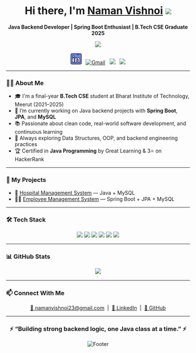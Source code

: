 <div align="center">
  <h1>Hi there, I'm <a href="https://github.com/Naman767">Naman Vishnoi</a> <img src="https://media.giphy.com/media/hvRJCLFzcasrR4ia7z/giphy.gif" width="28px"> </h1>
  <p><strong>Java Backend Developer | Spring Boot Enthusiast | B.Tech CSE Graduate 2025</strong></p>
  <img src="https://pronoun.cyou/x/y?subject=He&object=Him&height=20">
</div>

<p align="center">
  <a href="https://www.linkedin.com/in/naman-vishnoi/"><img height="30" src="https://raw.githubusercontent.com/8bithemant/8bithemant/master/linkedin.png?raw=true"></a>&nbsp;&nbsp;
  <a href="mailto:namanvishnoi23@gmail.com"><img height="30" src="https://img.icons8.com/fluency/48/gmail-new.png" alt="Gmail"></a>&nbsp;&nbsp;
  <a href="https://github.com/Naman767"><img height="30" src="https://img.icons8.com/ios-glyphs/30/github.png"></a>&nbsp;&nbsp;
  <a href="https://www.hackerrank.com/profile/namanvishnoi23"><img height="30" src="https://cdn.worldvectorlogo.com/logos/hackerrank.svg"></a>
</p>

---

### 🙋‍♂️ About Me

- 🎓 I'm a final-year **B.Tech CSE** student at Bharat Institute of Technology, Meerut (2021–2025)  
- 🔭 I’m currently working on Java backend projects with **Spring Boot**, **JPA**, and **MySQL**
- 📚 Passionate about clean code, real-world software development, and continuous learning
- 🧠 Always exploring Data Structures, OOP, and backend engineering practices
- 🏆 Certified in **Java Programming** by Great Learning & 3⭐ on HackerRank

---

### 🚀 My Projects

- 🏥 [Hospital Management System](https://github.com/Naman767/Hospital-Management.git) — Java + MySQL  
- 🧑‍💼 [Employee Management System](https://github.com/Naman767/Employee-Management-with-Spring-Boot) — Spring Boot + JPA + MySQL

---

### 🛠 Tech Stack

<p align="center">
  <img src="https://img.icons8.com/color/48/java-coffee-cup-logo.png" height="40"/>  
  <img src="https://img.icons8.com/external-tal-revivo-shadow-tal-revivo/48/external-spring-boot-is-an-open-source-java-based-framework-used-to-create-a-micro-service-logo-shadow-tal-revivo.png" height="40"/>
  <img src="https://img.icons8.com/ios-filled/50/mysql-logo.png" height="40"/>
  <img src="https://img.icons8.com/color/48/000000/git.png" height="40"/>
  <img src="https://img.icons8.com/fluency/48/intellij-idea.png" height="40"/>
  <img src="https://img.icons8.com/fluency/48/visual-studio-code-2019.png" height="40"/>
</p>

---

### 📊 GitHub Stats

<p align="center">
  <img src="https://github-readme-stats.vercel.app/api?username=Naman767&show_icons=true&theme=radical" />
</p>

---

### 📫 Connect With Me

<p align="center">
  <a href="mailto:namanvishnoi23@gmail.com">📧 namanvishnoi23@gmail.com</a> &nbsp;|&nbsp;
  <a href="https://www.linkedin.com/in/naman-vishnoi/">💼 LinkedIn</a> &nbsp;|&nbsp;
  <a href="https://github.com/Naman767">🐙 GitHub</a>
</p>

---

<h3 align="center">⚡️ “Building strong backend logic, one Java class at a time.” ⚡️</h3>

<p align="center">
  <img src="https://raw.githubusercontent.com/mayhemantt/mayhemantt/Update/svg/Bottom.svg" alt="Footer" />
</p>

